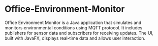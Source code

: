 # Office-Environment-Monitor
Office Environment Monitor is a Java application that simulates and monitors environmental conditions using MQTT protocol. It includes publishers for sensor data and subscribers for receiving updates. The UI, built with JavaFX, displays real-time data and allows user interaction.
